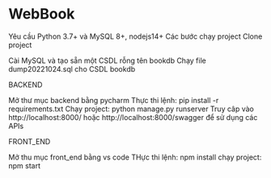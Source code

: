 # WebBook

Yêu cầu Python 3.7+ và MySQL 8+, nodejs14+
Các bước chạy project
Clone project

Cài MySQL và tạo sẵn một CSDL rỗng tên bookdb
Chạy file dump20221024.sql cho CSDL bookdb

BACKEND

Mở thư mục backend bằng pycharm
Thực thi lệnh: pip install -r requirements.txt
Chạy project: python manage.py runserver
Truy câp vào http://localhost:8000/ hoặc http://localhost:8000/swagger để sử dụng các APIs

FRONT_END

Mở thu mục front_end bằng vs code
THực thi lệnh: npm install
chạy project: npm start
